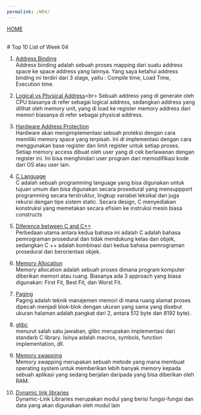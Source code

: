 ```yaml
---
permalink: /W04/
---
```

[HOME](../)

<br>
# Top 10 List of Week 04

1. [Address Binding](cs.uic.edu/~jbell/CourseNotes/OperatingSystems/8_MainMemory.html)<br>
Address binding adalah sebuah proses mapping dari suatu address space ke space address yang lainnya. Yang saya ketahui address binding ini terdiri dari 3 stage, yaitu : Compile time, Load Time, Execution time.

2. [Logical vs Physical Address](https://www.geeksforgeeks.org/logical-and-physical-address-in-operating-system/#:~:text=The%20basic%20difference%20between%20Logical,exists%20in%20the%20memory%20unit.)<br>
Sebuah address yang di generate oleh CPU biasanya di refer sebagai logical address, sedangkan address yang dilihat oleh memory unit, yang di load ke register memory address dari memori biasanya di refer sebagai physical address.


3. [Hardware Address Protection](https://www.cs.uic.edu/~jbell/CourseNotes/OperatingSystems/8_MainMemory.html)<br>
Hardware akan mengimplementasi sebuah proteksi dengan cara memiliki memory space yang terpisah. Ini di implementasi dengan cara menggunakan base register dan limit register untuk setiap proses. Setiap memory access dibuat oleh user yang di cek berlawanan dengan register ini. Ini bisa menghindari user program dari memodifikasi kode dari OS atau user lain.

4. [C Language](https://www.tutorialspoint.com/cprogramming/index.htm)<br>
C adalah sebuah programming language yang bisa digunakan untuk tujuan umum dan bisa digunakan secara prosedural yang mensuppport programming secara terstruktur, lingkup variabel leksikal dan juga rekursi dengan tipe sistem static. Secara design, C menyediakan konstruksi yang memetakan secara efisien ke instruksi mesin biasa constructs 

5. [Diference between C and C++](https://www.tutorialspoint.com/difference-between-c-and-cplusplus)<br>
Perbedaan utama antara kedua bahasa ini adalah C adalah bahasa pemrograman prosedural dan tidak mendukung kelas dan objek, sedangkan C ++ adalah kombinasi dari kedua bahasa pemrograman prosedural dan berorientasi objek.

6. [Memory Allocation](https://www.geeksforgeeks.org/partition-allocation-methods-in-memory-management/)<br>
Memory allocation adalah sebuah proses dimana program komputer diberikan memori atau ruang. Biasanya ada 3 approach yang biasa digunakan: First Fit, Best Fit, dan Worst Fit. 

7. [Paging](https://www.tutorialspoint.com/operating_system/os_memory_management.htm)<br>
Paging adalah teknik manajemen memori di mana ruang alamat proses dipecah menjadi blok-blok dengan ukuran yang sama yang disebut ukuran halaman adalah pangkat dari 2, antara 512 byte dan 8192 byte). 

8. [glibc](https://stackoverflow.com/questions/11460782/what-is-glibc-what-is-it-used-for)<br>
menurut salah satu jawaban, glibc merupakan implementasi dari standarb C library. Isinya adalah macros, symbols, function implementation, dll.

9. [Memory swapping](https://www.enterprisestorageforum.com/storage-hardware/memory-swapping.html)<br>
Memory swapping merupakan sebuah metode yang mana membuat operating system untuk memberikan lebih banyak memory kepada sebuah aplikasi yang sedang berjalan daripada yang bisa diberikan oleh RAM.

10. [Dynamic link libraries](https://docs.microsoft.com/en-us/windows/win32/dlls/dynamic-link-libraries)<br>
Dynamic-Link Libraries merupakan modul yang berisi fungsi-fungsi dan data yang akan digunakan oleh modul lain
